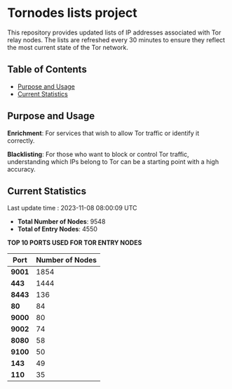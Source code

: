 # Tornodes lists project

This repository provides updated lists of IP addresses associated with Tor relay nodes. The lists are refreshed every 30 minutes to ensure they reflect the most current state of the Tor network.

## Table of Contents

- [Purpose and Usage](#purpose-and-usage)
- [Current Statistics](#current-statistics)


## Purpose and Usage

**Enrichment**: For services that wish to allow Tor traffic or identify it correctly.

**Blacklisting**: For those who want to block or control Tor traffic, understanding which IPs belong to Tor can be a starting point with a high accuracy.

## Current Statistics

Last update time : 2023-11-08 08:00:09 UTC

- **Total Number of Nodes**: 9548
- **Total of Entry Nodes**: 4550

**TOP 10 PORTS USED FOR TOR ENTRY NODES**

| **Port** | **Number of Nodes** |
|------|-----------------|
| **9001**   | 1854  |
| **443**   | 1444  |
| **8443**   | 136  |
| **80**   | 84  |
| **9000**   | 80  |
| **9002**   | 74  |
| **8080**   | 58  |
| **9100**   | 50  |
| **143**   | 49  |
| **110**   | 35  |

